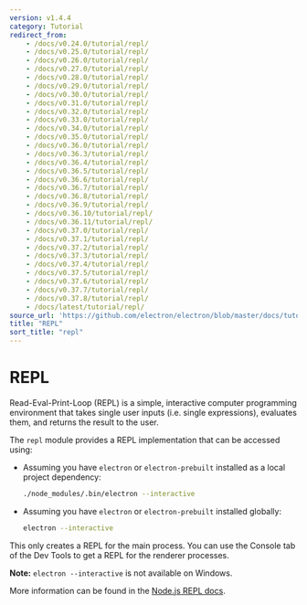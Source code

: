 ```yaml
---
version: v1.4.4
category: Tutorial
redirect_from:
    - /docs/v0.24.0/tutorial/repl/
    - /docs/v0.25.0/tutorial/repl/
    - /docs/v0.26.0/tutorial/repl/
    - /docs/v0.27.0/tutorial/repl/
    - /docs/v0.28.0/tutorial/repl/
    - /docs/v0.29.0/tutorial/repl/
    - /docs/v0.30.0/tutorial/repl/
    - /docs/v0.31.0/tutorial/repl/
    - /docs/v0.32.0/tutorial/repl/
    - /docs/v0.33.0/tutorial/repl/
    - /docs/v0.34.0/tutorial/repl/
    - /docs/v0.35.0/tutorial/repl/
    - /docs/v0.36.0/tutorial/repl/
    - /docs/v0.36.3/tutorial/repl/
    - /docs/v0.36.4/tutorial/repl/
    - /docs/v0.36.5/tutorial/repl/
    - /docs/v0.36.6/tutorial/repl/
    - /docs/v0.36.7/tutorial/repl/
    - /docs/v0.36.8/tutorial/repl/
    - /docs/v0.36.9/tutorial/repl/
    - /docs/v0.36.10/tutorial/repl/
    - /docs/v0.36.11/tutorial/repl/
    - /docs/v0.37.0/tutorial/repl/
    - /docs/v0.37.1/tutorial/repl/
    - /docs/v0.37.2/tutorial/repl/
    - /docs/v0.37.3/tutorial/repl/
    - /docs/v0.37.4/tutorial/repl/
    - /docs/v0.37.5/tutorial/repl/
    - /docs/v0.37.6/tutorial/repl/
    - /docs/v0.37.7/tutorial/repl/
    - /docs/v0.37.8/tutorial/repl/
    - /docs/latest/tutorial/repl/
source_url: 'https://github.com/electron/electron/blob/master/docs/tutorial/repl.md'
title: "REPL"
sort_title: "repl"
---
```


# REPL

Read-Eval-Print-Loop (REPL) is a simple, interactive computer programming
environment that takes single user inputs (i.e. single expressions), evaluates
them, and returns the result to the user.

The `repl` module provides a REPL implementation that can be accessed using:

* Assuming you have `electron` or `electron-prebuilt` installed as a local
  project dependency:

  ```sh
  ./node_modules/.bin/electron --interactive
  ```
* Assuming you have `electron` or `electron-prebuilt` installed globally:

  ```sh
  electron --interactive
  ```

This only creates a REPL for the main process. You can use the Console
tab of the Dev Tools to get a REPL for the renderer processes.

**Note:** `electron --interactive` is not available on Windows.

More information can be found in the [Node.js REPL docs](https://nodejs.org/dist/latest/docs/api/repl.html).
